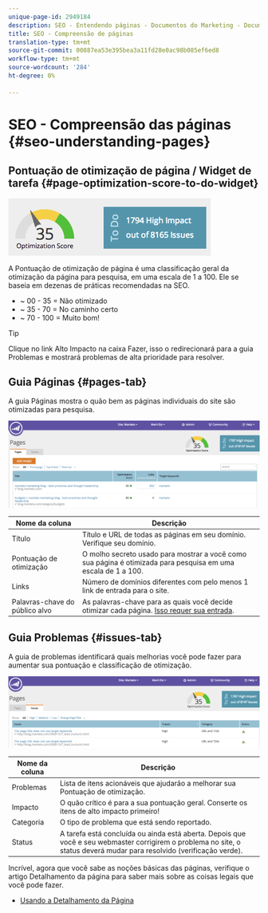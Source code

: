 ```yaml
---
unique-page-id: 2949184
description: SEO - Entendendo páginas - Documentos do Marketing - Documentação do produto
title: SEO - Compreensão de páginas
translation-type: tm+mt
source-git-commit: 00887ea53e395bea3a11fd28e0ac98b085ef6ed8
workflow-type: tm+mt
source-wordcount: '284'
ht-degree: 0%

---
```



# SEO - Compreensão das páginas {#seo-understanding-pages}

## Pontuação de otimização de página / Widget de tarefa {#page-optimization-score-to-do-widget}

![](assets/image2014-9-17-21-3a52-3a3.png)

A Pontuação de otimização de página é uma classificação geral da otimização da página para pesquisa, em uma escala de 1 a 100. Ele se baseia em dezenas de práticas recomendadas na SEO.

* ~ 00 - 35 = Não otimizado
* ~ 35 - 70 = No caminho certo
* ~ 70 - 100 = Muito bom!

>[!TIP]
>
>Clique no link Alto Impacto na caixa Fazer, isso o redirecionará para a guia Problemas e mostrará problemas de alta prioridade para resolver.

## Guia Páginas {#pages-tab}

A guia Páginas mostra o quão bem as páginas individuais do site são otimizadas para pesquisa.

![](assets/image2014-9-17-21-3a52-3a41.png)

| Nome da coluna | Descrição |
|---|---|
| Título | Título e URL de todas as páginas em seu domínio. Verifique seu domínio. |
| Pontuação de otimização | O molho secreto usado para mostrar a você como sua página é otimizada para pesquisa em uma escala de 1 a 100. |
| Links | Número de domínios diferentes com pelo menos 1 link de entrada para o site. |
| Palavras-chave do público alvo | As palavras-chave para as quais você decide otimizar cada página. [Isso requer sua entrada](seo-using-the-page-detail-drill-down.md). |

## Guia Problemas {#issues-tab}

A guia de problemas identificará quais melhorias você pode fazer para aumentar sua pontuação e classificação de otimização.

![](assets/image2014-9-17-21-3a53-3a15.png)

| Nome da coluna | Descrição |
|---|---|
| Problemas | Lista de itens acionáveis que ajudarão a melhorar sua Pontuação de otimização. |
| Impacto | O quão crítico é para a sua pontuação geral. Conserte os itens de alto impacto primeiro! |
| Categoria | O tipo de problema que está sendo reportado. |
| Status | A tarefa está concluída ou ainda está aberta. Depois que você e seu webmaster corrigirem o problema no site, o status deverá mudar para resolvido (verificação verde). |

Incrível, agora que você sabe as noções básicas das páginas, verifique o artigo Detalhamento da página para saber mais sobre as coisas legais que você pode fazer.

* [Usando a Detalhamento da Página](seo-using-the-page-detail-drill-down.md)

